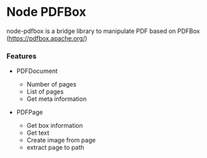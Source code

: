 # Node PDFBox

node-pdfbox is a bridge library to manipulate PDF based on PDFBox (https://pdfbox.apache.org/)

### Features

+ PDFDocument
  - Number of pages
  - List of pages
  - Get meta information

+ PDFPage
  - Get box information
  - Get text
  - Create image from page
  - extract page to path
